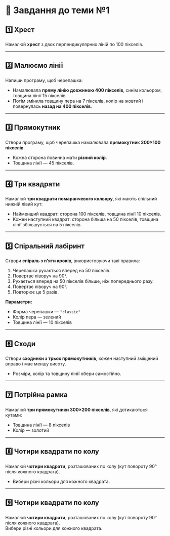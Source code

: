 # 🐢 Завдання до теми №1

## 1️⃣ Хрест
Намалюй **хрест** з двох перпендикулярних ліній по 100 пікселів.

--- 

##  2️⃣ Малюємо лінії
Напиши програму, щоб черепашка:
- Намалювала **пряму лінію довжиною 400 пікселів**, синім кольором, товщина лінії 15 пікселів.
- Потім змінила товщину пера на 7 пікселів, колір на жовтий і повернулась **назад на 400 пікселів**.

---

## 3️⃣ Прямокутник
Створи програму, щоб черепашка намалювала **прямокутник 200×100 пікселів**.  
- Кожна сторона повинна мати **різний колір**.  
- Товщина лінії — 45 пікселів.

---

## 4️⃣ Три квадрати
Намалюй **три квадрати помаранчевого кольору**, які мають спільний нижній лівий кут:  
- Найменший квадрат: сторона 100 пікселів, товщина лінії 10 пікселів.  
- Кожен наступний квадрат: сторона більша на 50 пікселів, товщина лінії збільшується на 5 пікселів.

---

## 5️⃣ Спіральний лабіринт
Створи **спіраль з п'яти кроків**, використовуючи такі правила:  
1. Черепашка рухається вперед на 50 пікселів.  
2. Повертає ліворуч на 90°.  
3. Рухається вперед на 50 пікселів більше, ніж попереднього разу.  
4. Повертає ліворуч на 90°.  
5. Повторює це 5 разів.

**Параметри:**  
- Форма черепашки — `"classic"`  
- Колір пера — зелений  
- Товщина лінії — 10 пікселів

---

## 6️⃣ Сходи
Створи **сходинки з трьох прямокутників**, кожен наступний зміщений вправо і має меншу висоту.  
- Розміри, колір та товщину лінії обери самостійно.

---

## 7️⃣ Потрійна рамка
Намалюй **три прямокутники 300×200 пікселів**, які дотикаються кутами:  
- Товщина лінії — 8 пікселів  
- Колір — золотий

---
## 8️⃣ Чотири квадрати по колу
Намалюй **чотири квадрати**, розташованих по колу (кут повороту 90° після кожного квадрата).  
- Вибери різні кольори для кожного квадрата.

---

## 9️⃣ Чотири квадрати по колу
Намалюй **чотири квадрати**, розташованих по колу (кут повороту 90° після кожного квадрата).  
Вибери різні кольори для кожного квадрата.



